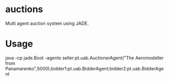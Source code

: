 # auctions
Multi agent auction system using JADE.

# Usage

java -cp <classpath> jade.Boot -agents seller:pt.uab.AuctionerAgent("The Aeromodeller from Panamarenko",5000);bidder1:pt.uab.BidderAgent;bidder2:pt.uab.BidderAgent